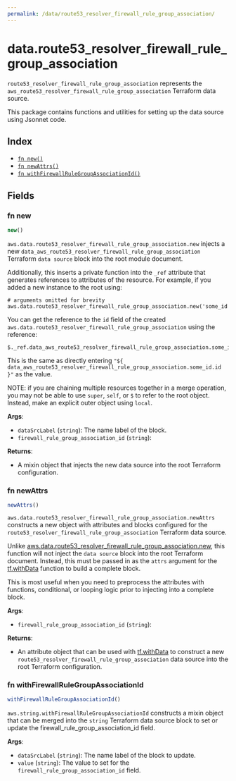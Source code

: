 ```yaml
---
permalink: /data/route53_resolver_firewall_rule_group_association/
---
```


# data.route53_resolver_firewall_rule_group_association

`route53_resolver_firewall_rule_group_association` represents the `aws_route53_resolver_firewall_rule_group_association` Terraform data source.



This package contains functions and utilities for setting up the data source using Jsonnet code.


## Index

* [`fn new()`](#fn-new)
* [`fn newAttrs()`](#fn-newattrs)
* [`fn withFirewallRuleGroupAssociationId()`](#fn-withfirewallrulegroupassociationid)

## Fields

### fn new

```ts
new()
```


`aws.data.route53_resolver_firewall_rule_group_association.new` injects a new `data_aws_route53_resolver_firewall_rule_group_association` Terraform `data source`
block into the root module document.

Additionally, this inserts a private function into the `_ref` attribute that generates references to attributes of the
resource. For example, if you added a new instance to the root using:

    # arguments omitted for brevity
    aws.data.route53_resolver_firewall_rule_group_association.new('some_id')

You can get the reference to the `id` field of the created `aws.data.route53_resolver_firewall_rule_group_association` using the reference:

    $._ref.data_aws_route53_resolver_firewall_rule_group_association.some_id.get('id')

This is the same as directly entering `"${ data_aws_route53_resolver_firewall_rule_group_association.some_id.id }"` as the value.

NOTE: if you are chaining multiple resources together in a merge operation, you may not be able to use `super`, `self`,
or `$` to refer to the root object. Instead, make an explicit outer object using `local`.

**Args**:
  - `dataSrcLabel` (`string`): The name label of the block.
  - `firewall_rule_group_association_id` (`string`): 

**Returns**:
- A mixin object that injects the new data source into the root Terraform configuration.


### fn newAttrs

```ts
newAttrs()
```


`aws.data.route53_resolver_firewall_rule_group_association.newAttrs` constructs a new object with attributes and blocks configured for the `route53_resolver_firewall_rule_group_association`
Terraform data source.

Unlike [aws.data.route53_resolver_firewall_rule_group_association.new](#fn-new), this function will not inject the `data source`
block into the root Terraform document. Instead, this must be passed in as the `attrs` argument for the
[tf.withData](https://github.com/tf-libsonnet/core/tree/main/docs#fn-withdata) function to build a complete block.

This is most useful when you need to preprocess the attributes with functions, conditional, or looping logic prior to
injecting into a complete block.

**Args**:
  - `firewall_rule_group_association_id` (`string`): 

**Returns**:
  - An attribute object that can be used with [tf.withData](https://github.com/tf-libsonnet/core/tree/main/docs#fn-withdata) to construct a new `route53_resolver_firewall_rule_group_association` data source into the root Terraform configuration.


### fn withFirewallRuleGroupAssociationId

```ts
withFirewallRuleGroupAssociationId()
```

`aws.string.withFirewallRuleGroupAssociationId` constructs a mixin object that can be merged into the `string`
Terraform data source block to set or update the firewall_rule_group_association_id field.



**Args**:
  - `dataSrcLabel` (`string`): The name label of the block to update.
  - `value` (`string`): The value to set for the `firewall_rule_group_association_id` field.
